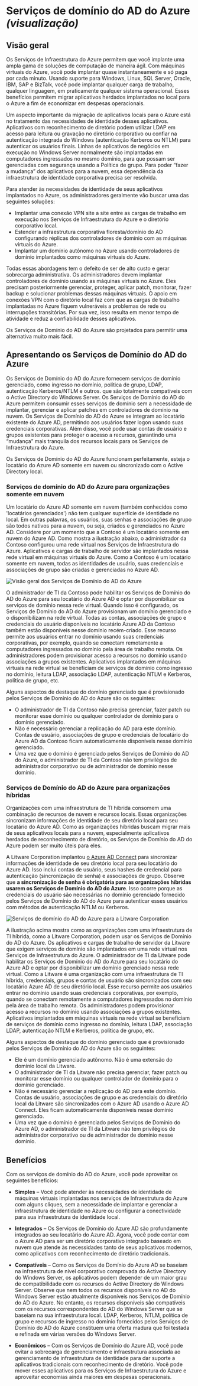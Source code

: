 <properties
	pageTitle="Visualização dos Serviços de Domínio do Active Directory do Azure: visão geral | Microsoft Azure"
	description="Visão geral dos Serviços de Domínio do AD do Azure"
	services="active-directory-ds"
	documentationCenter=""
	authors="mahesh-unnikrishnan"
	manager="stevenpo"
	editor="curtand"/>

<tags
	ms.service="active-directory-ds"
	ms.workload="identity"
	ms.tgt_pltfrm="na"
	ms.devlang="na"
	ms.topic="article"
	ms.date="04/11/2016"
	ms.author="maheshu"/>

# Serviços de domínio do AD do Azure *(visualização)*

## Visão geral
Os Serviços de Infraestrutura do Azure permitem que você implante uma ampla gama de soluções de computação de maneira ágil. Com máquinas virtuais do Azure, você pode implantar quase instantaneamente e só paga por cada minuto. Usando suporte para Windows, Linux, SQL Server, Oracle, IBM, SAP e BizTalk, você pode implantar qualquer carga de trabalho, qualquer linguagem, em praticamente qualquer sistema operacional. Esses benefícios permitem migrar aplicativos herdados implantados no local para o Azure a fim de economizar em despesas operacionais.

Um aspecto importante da migração de aplicativos locais para o Azure está no tratamento das necessidades de identidade desses aplicativos. Aplicativos com reconhecimento de diretório podem utilizar LDAP em acesso para leitura ou gravação no diretório corporativo ou confiar na autenticação integrada do Windows (autenticação Kerberos ou NTLM) para autenticar os usuários finais. Linhas de aplicativos de negócios em execução no Windows Server normalmente são implantadas em computadores ingressados no mesmo domínio, para que possam ser gerenciadas com segurança usando a Política de grupo. Para poder “fazer a mudança” dos aplicativos para a nuvem, essa dependência da infraestrutura de identidade corporativa precisa ser resolvida.

Para atender às necessidades de identidade de seus aplicativos implantados no Azure, os administradores geralmente vão buscar uma das seguintes soluções:

- Implantar uma conexão VPN site a site entre as cargas de trabalho em execução nos Serviços de Infraestrutura do Azure e o diretório corporativo local.
- Estender a infraestrutura corporativa floresta/domínio do AD configurando réplicas dos controladores de domínio com as máquinas virtuais do Azure.
- Implantar um domínio autônomo no Azure usando controladores de domínio implantados como máquinas virtuais do Azure.

Todas essas abordagens tem o defeito de ser de alto custo e gerar sobrecarga administrativa. Os administradores devem implantar controladores de domínio usando as máquinas virtuais no Azure. Eles precisam posteriormente gerenciar, proteger, aplicar patch, monitorar, fazer backup e solucionar problemas dessas máquinas virtuais. O apoio em conexões VPN com o diretório local faz com que as cargas de trabalho implantadas no Azure fiquem vulneráveis a problemas de rede ou interrupções transitórias. Por sua vez, isso resulta em menor tempo de atividade e reduz a confiabilidade desses aplicativos.

Os Serviços de Domínio do AD do Azure são projetados para permitir uma alternativa muito mais fácil.


## Apresentando os Serviços de Domínio do AD do Azure
Os Serviços de Domínio do AD do Azure fornecem serviços de domínio gerenciado, como ingresso no domínio, política de grupo, LDAP, autenticação Kerberos/NTLM e outros. que são totalmente compatíveis com o Active Directory do Windows Server. Os Serviços de Domínio do AD do Azure permitem consumir esses serviços de domínio sem a necessidade de implantar, gerenciar e aplicar patches em controladores de domínio na nuvem. Os Serviços de Domínio do AD do Azure se integram ao locatário existente do Azure AD, permitindo aos usuários fazer logon usando suas credenciais corporativas. Além disso, você pode usar contas de usuário e grupos existentes para proteger o acesso a recursos, garantindo uma “mudança” mais tranquila dos recursos locais para os Serviços de Infraestrutura do Azure.

Os Serviços de Domínio do AD do Azure funcionam perfeitamente, esteja o locatário do Azure AD somente em nuvem ou sincronizado com o Active Directory local.

### Serviços de domínio do AD do Azure para organizações somente em nuvem
Um locatário do Azure AD somente em nuvem (também conhecidos como 'locatários gerenciados') não tem qualquer superfície de identidade no local. Em outras palavras, os usuários, suas senhas e associações de grupo são todos nativos para a nuvem, ou seja, criados e gerenciados no Azure AD. Considere por um momento que a Contoso é um locatário somente em nuvem do Azure AD. Como mostra a ilustração abaixo, o administrador da Contoso configurou uma rede virtual nos Serviços de Infraestrutura do Azure. Aplicativos e cargas de trabalho de servidor são implantados nessa rede virtual em máquinas virtuais do Azure. Como a Contoso é um locatário somente em nuvem, todas as identidades de usuário, suas credenciais e associações de grupo são criadas e gerenciadas no Azure AD.

![Visão geral dos Serviços de Domínio do AD do Azure](./media/active-directory-domain-services-overview/aadds-overview.png)

O administrador de TI da Contoso pode habilitar os Serviços de Domínio do AD do Azure para seu locatário do Azure AD e optar por disponibilizar os serviços de domínio nessa rede virtual. Quando isso é configurado, os Serviços de Domínio do AD do Azure provisionam um domínio gerenciado e o disponibilizam na rede virtual. Todas as contas, associações de grupo e credenciais do usuário disponíveis no locatário Azure AD da Contoso também estão disponíveis nesse domínio recém-criado. Esse recurso permite aos usuários entrar no domínio usando suas credenciais corporativas, por exemplo, quando se conectam remotamente a computadores ingressados no domínio pela área de trabalho remota. Os administradores podem provisionar acesso a recursos no domínio usando associações a grupos existentes. Aplicativos implantados em máquinas virtuais na rede virtual se beneficiam de serviços de domínio como ingresso no domínio, leitura LDAP, associação LDAP, autenticação NTLM e Kerberos, política de grupo, etc.

Alguns aspectos de destaque do domínio gerenciado que é provisionado pelos Serviços de Domínio do AD do Azure são os seguintes:

- O administrador de TI da Contoso não precisa gerenciar, fazer patch ou monitorar esse domínio ou qualquer controlador de domínio para o domínio gerenciado.
- Não é necessário gerenciar a replicação do AD para este domínio. Contas de usuário, associações de grupo e credenciais de locatário do Azure AD da Contoso ficam automaticamente disponíveis nesse domínio gerenciado.
- Uma vez que o domínio é gerenciado pelos Serviços de Domínio do AD do Azure, o administrador de TI da Contoso não tem privilégios de administrador corporativo ou de administrador de domínio nesse domínio.


### Serviços de Domínio do AD do Azure para organizações híbridas
Organizações com uma infraestrutura de TI híbrida consomem uma combinação de recursos de nuvem e recursos locais. Essas organizações sincronizam informações de identidade de seu diretório local para seu locatário do Azure AD. Como as organizações híbridas buscam migrar mais de seus aplicativos locais para a nuvem, especialmente aplicativos herdados de reconhecimento de diretório, os Serviços de Domínio do AD do Azure podem ser muito úteis para eles.

A Litware Corporation implantou [o Azure AD Connect](../active-directory/active-directory-aadconnect.md) para sincronizar informações de identidade de seu diretório local para seu locatário do Azure AD. Isso inclui contas de usuário, seus hashes de credencial para autenticação (sincronização de senha) e associações de grupo. Observe que **a sincronização de senha é obrigatória para as organizações híbridas usarem os Serviços de Domínio do AD do Azure**. Isso ocorre porque as credenciais do usuário são necessárias no domínio gerenciado fornecido pelos Serviços de Domínio do AD do Azure para autenticar esses usuários com métodos de autenticação NTLM ou Kerberos.

![Serviços de domínio do AD do Azure para a Litware Corporation](./media/active-directory-domain-services-overview/aadds-overview-synced-tenant.png)

A ilustração acima mostra como as organizações com uma infraestrutura de TI híbrida, como a Litware Corporation, podem usar os Serviços de Domínio do AD do Azure. Os aplicativos e cargas de trabalho de servidor da Litware que exigem serviços de domínio são implantados em uma rede virtual nos Serviços de Infraestrutura do Azure. O administrador de TI da Litware pode habilitar os Serviços de Domínio do AD do Azure para seu locatário do Azure AD e optar por disponibilizar um domínio gerenciado nessa rede virtual. Como a Litware é uma organização com uma infraestrutura de TI híbrida, credenciais, grupos e contas de usuário são sincronizados com seu locatário Azure AD de seu diretório local. Esse recurso permite aos usuários entrar no domínio usando suas credenciais corporativas, por exemplo, quando se conectam remotamente a computadores ingressados no domínio pela área de trabalho remota. Os administradores podem provisionar acesso a recursos no domínio usando associações a grupos existentes. Aplicativos implantados em máquinas virtuais na rede virtual se beneficiam de serviços de domínio como ingresso no domínio, leitura LDAP, associação LDAP, autenticação NTLM e Kerberos, política de grupo, etc.

Alguns aspectos de destaque do domínio gerenciado que é provisionado pelos Serviços de Domínio do AD do Azure são os seguintes:

- Ele é um domínio gerenciado autônomo. Não é uma extensão do domínio local da Litware.
- O administrador de TI da Litware não precisa gerenciar, fazer patch ou monitorar esse domínio ou qualquer controlador de domínio para o domínio gerenciado.
- Não é necessário gerenciar a replicação do AD para este domínio. Contas de usuário, associações de grupo e as credenciais do diretório local da Litware são sincronizados com o Azure AD usando o Azure AD Connect. Eles ficam automaticamente disponíveis nesse domínio gerenciado.
- Uma vez que o domínio é gerenciado pelos Serviços de Domínio do Azure AD, o administrador de TI da Litware não tem privilégios de administrador corporativo ou de administrador de domínio nesse domínio.


## Benefícios
Com os serviços de domínio do AD do Azure, você pode aproveitar os seguintes benefícios:

-	**Simples** – Você pode atender às necessidades de identidade de máquinas virtuais implantadas nos serviços de Infraestrutura do Azure com alguns cliques, sem a necessidade de implantar e gerenciar a infraestrutura de identidade no Azure ou configurar a conectividade para sua infraestrutura de identidade local.

-	**Integrados** – Os Serviços de Domínio do Azure AD são profundamente integrados ao seu locatário do Azure AD. Agora, você pode contar com o Azure AD para ser um diretório corporativo integrado baseado em nuvem que atende às necessidades tanto de seus aplicativos modernos, como aplicativos com reconhecimento de diretório tradicionais.

-	**Compatíveis** – Como os Serviços de Domínio do Azure AD se baseiam na infraestrutura de nível corporativo comprovada do Active Directory do Windows Server, os aplicativos podem depender de um maior grau de compatibilidade com os recursos do Active Directory do Windows Server. Observe que nem todos os recursos disponíveis no AD do Windows Server estão atualmente disponíveis nos Serviços de Domínio do AD do Azure. No entanto, os recursos disponíveis são compatíveis com os recursos correspondentes do AD do Windows Server que se baseiam na sua infraestrutura local. LDAP, Kerberos, NTLM, política de grupo e recursos de ingresso no domínio fornecidos pelos Serviços de Domínio do AD do Azure constituem uma oferta madura que foi testada e refinada em várias versões do Windows Server.

-	**Econômicos** – Com os Serviços de Domínio do Azure AD, você pode evitar a sobrecarga de gerenciamento e infraestrutura associada ao gerenciamento de infraestrutura de identidade para dar suporte a aplicativos tradicionais com reconhecimento de diretório. Você pode mover esses aplicativos para os Serviços de Infraestrutura do Azure e aproveitar economias ainda maiores em despesas operacionais.

<!---HONumber=AcomDC_0427_2016-->